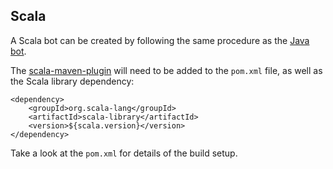 ## Scala

A Scala bot can be created by following the same procedure as the [Java bot](https://github.com/EntelectChallenge/2016-Bomberman/tree/master/Sample%20Bots/Java).

The [scala-maven-plugin](http://davidb.github.io/scala-maven-plugin/index.html) will need to be added to the `pom.xml` file, as well as the Scala library dependency:

```
<dependency>
    <groupId>org.scala-lang</groupId>
    <artifactId>scala-library</artifactId>
    <version>${scala.version}</version>
</dependency>
```

Take a look at the `pom.xml` for details of the build setup.
